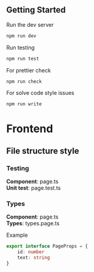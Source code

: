 ## Getting Started

Run the dev server

```bash
npm run dev
```

Run testing

```bash
npm run test
```

For prettier check

```bash
npm run check
```

For solve code style issues

```bash
npm run write
```

# Frontend

## File structure style

### Testing

**Component**: page.ts\
**Unit test**: page.test.ts

### Types

**Component**: page.ts\
**Types**: types.page.ts

Example

```typescript
export interface PageProps = {
    id: number
    text: string
}
```
